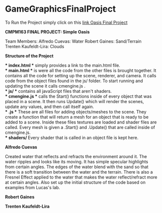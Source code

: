 # GameGraphicsFinalProject

To Run the Project simply click on this 
[link Oasis Final Project](https://alfredocuevas.github.io/GameGraphicsFinalProject/main.html)

<b>CMPM163 FINAL PROJECT: Simple Oasis</b>

Team Members: 
  Alfredo Cuevas: Water
  Robert Gaines: Sand/Terrain
  Trenten Kaufeldt-Lira: Clouds
  
<b>Structure of the Project</b>
<p>
  <b>* index.html *</b> simply provides a link to the main.html file. <br>
  <b>* main.html *</b> is were all the code from the other files is brought together. It contains all the code for setting up the scene, renderer, and camera. It calls code from the object files found in the js/ folder. To start running and updating the scene it calls cmengine.js . <br>
  <b>* js/ *</b> contains all javaScript files that aren't shaders. <br>
  <b>* cmengine.js *</b> calls the Start() functions inside of every object that was placed in a scene. It then runs Update() which will render the scenes, update any values, and then call itself again. <br>
  <b>* <object-file>.js *</b> These are all files for adding objects/meshes to the scene. They create a function that will return a mesh for an object that is ready to be added to a scene. Inside these files textures are loaded and shader files are called. Every mesh is given a .Start() and .Update() that are called inside of cmengine.js. <br>
   <b>* shaders/ </b> Every shader that is called in an object file is kept here. <br>


<b>Alfredo Cuevas</b>
<p> Created water that reflects and refracts the environment around it. The water ripples and looks like its moving. It has simple specular highlights from certain angles. The edges of the water blend with the sand so that there is a soft transition between the water and the terrain. There is also a Fresnel Effect applied to the water that makes the water reflect/refract more at certain angles.
    Also set up the initial structure of the code based on examples from Lucas's lab. 
</p>

<b>Robert Gaines</b>
<p></p>

<b>Trenten Kaufeldt-Lira</b>
<p></p>
